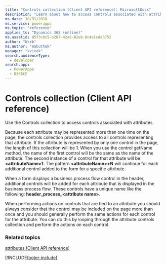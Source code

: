 ```yaml
---
title: "Controls collection (Client API reference)| MicrosoftDocs"
description: "Learn about how to access controls associated with attributes."
ms.date: 10/31/2018
ms.service: powerapps
ms.topic: "reference"
applies_to: "Dynamics 365 (online)"
ms.assetid: d5f3c0c5-b267-42a8-82e8-8c4a1cda3752
author: "Nkrb"
ms.author: "nabuthuk"
manager: "kvivek"
search.audienceType: 
  - developer
search.app: 
  - PowerApps
  - D365CE
---
```

# Controls collection (Client API reference)



Use the Controls collection to access controls associated with attributes. 

Because each attribute may be represented more than one time on the page, the controls collection provides access to all controls representing that attribute. If the attribute is represented by only one control in the page, the length of this collection will be 1. When you use the control getName method, the name of the first control will be the same as the name of the attribute. The second instance of a control for that attribute will be **\<attributeName>1**. The pattern **\<attributeName>+N** will continue for each additional control added to the form for a specific attribute.

When a form displays a business process flow control in the header, additional controls will be added for each attribute that is displayed in the business process flow. These controls have a unique name like the following: **header\_process\_\<attribute name>**.

When performing actions on controls that are tied to an attribute you should always consider that the control may be included on the page more than once and you should generally perform the same actions for each control for the attribute. You can do this by looping through the attribute controls collection and perform the actions on each control.

### Related topics

[attributes (Client API reference)](../attributes.md)




[!INCLUDE[footer-include](../../../../../includes/footer-banner.md)]